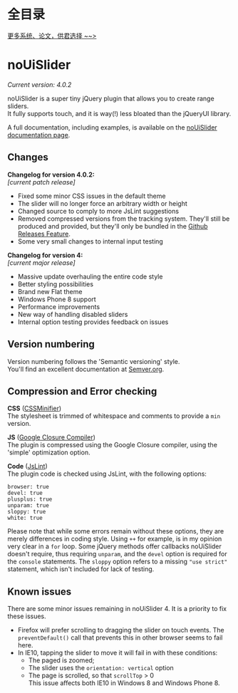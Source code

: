 # 全目录

[更多系统、论文，供君选择 ~~>](https://www.bitwise.net.cn)
# noUiSlider
_Current version: 4.0.2_

noUiSlider is a super tiny jQuery plugin that allows you to create range sliders.  
It fully supports touch, and it is way(!) less bloated than the jQueryUI library.

A full documentation, including examples, is available on the [noUiSlider documentation page](http://refreshless.com/nouislider/).

Changes
-------

**Changelog for version 4.0.2:**  
_[current patch release]_
+ Fixed some minor CSS issues in the default theme
+ The slider will no longer force an arbitrary width or height
+ Changed source to comply to more JsLint suggestions
+ Removed compressed versions from the tracking system.  They'll still be produced and provided, but they'll only be bundled in the [Github Releases Feature](https://github.com/blog/1547-release-your-software).
+ Some very small changes to internal input testing

**Changelog for version 4:**  
_[current major release]_

+ Massive update overhauling the entire code style
+ Better styling possibilities
+ Brand new Flat theme
+ Windows Phone 8 support
+ Performance improvements
+ New way of handling disabled sliders
+ Internal option testing provides feedback on issues

Version numbering
------------------------------
Version numbering follows the 'Semantic versioning' style.  
You'll find an excellent documentation at [Semver.org](http://semver.org/).

Compression and Error checking
------------------------------
**CSS** ([CSSMinifier](http://cssminifier.com/))  
The stylesheet is trimmed of whitespace and comments to provide a `min` version.

**JS** ([Google Closure Compiler](http://closure-compiler.appspot.com/home))  
The plugin is compressed using the Google Closure compiler, using the 'simple' optimization option.  


**Code** ([JsLint](http://jslint.com/))  
The plugin code is checked using JsLint, with the following options:
```
browser: true
devel: true
plusplus: true
unparam: true
sloppy: true
white: true
```

Please note that while some errors remain without these options, they are merely differences in coding style. Using `++` for example, is in my opinion very clear in a `for` loop. Some jQuery methods offer callbacks noUiSlider doesn't require, thus requiring `unparam`, and the `devel` option is required for the `console` statements.  The `sloppy` option refers to a missing `"use strict"` statement, which isn't included for lack of testing.  

Known issues
------------
There are some minor issues remaining in noUiSlider 4. It is a priority to fix these issues.

+ Firefox will prefer scrolling to dragging the slider on touch events. The `preventDefault()` call that prevents this in other browser seems to fail here.
+ In IE10, tapping the slider to move it will fail in with these conditions:
    + The paged is zoomed;
	+ The slider uses the `orientation: vertical` option
	+ The page is scrolled, so that `scrollTop` > 0  
	This issue affects both IE10 in Windows 8 and Windows Phone 8.
